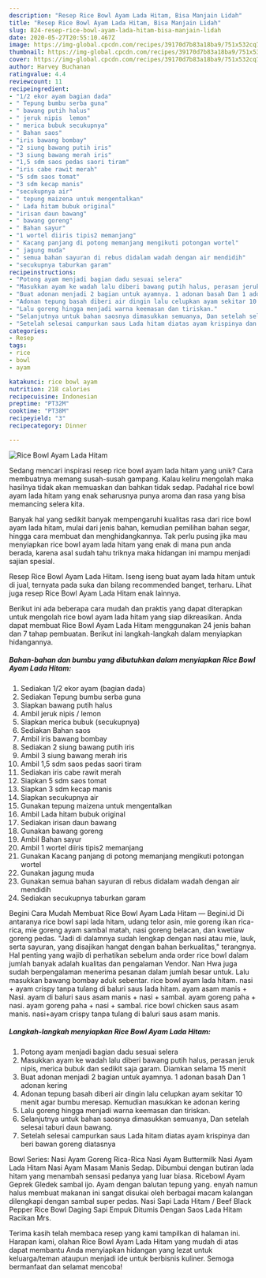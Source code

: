 ```yaml
---
description: "Resep Rice Bowl Ayam Lada Hitam, Bisa Manjain Lidah"
title: "Resep Rice Bowl Ayam Lada Hitam, Bisa Manjain Lidah"
slug: 824-resep-rice-bowl-ayam-lada-hitam-bisa-manjain-lidah
date: 2020-05-27T20:55:10.467Z
image: https://img-global.cpcdn.com/recipes/39170d7b83a18ba9/751x532cq70/rice-bowl-ayam-lada-hitam-foto-resep-utama.jpg
thumbnail: https://img-global.cpcdn.com/recipes/39170d7b83a18ba9/751x532cq70/rice-bowl-ayam-lada-hitam-foto-resep-utama.jpg
cover: https://img-global.cpcdn.com/recipes/39170d7b83a18ba9/751x532cq70/rice-bowl-ayam-lada-hitam-foto-resep-utama.jpg
author: Harvey Buchanan
ratingvalue: 4.4
reviewcount: 11
recipeingredient:
- "1/2 ekor ayam bagian dada"
- " Tepung bumbu serba guna"
- " bawang putih halus"
- " jeruk nipis  lemon"
- " merica bubuk secukupnya"
- " Bahan saos"
- "iris bawang bombay"
- "2 siung bawang putih iris"
- "3 siung bawang merah iris"
- "1,5 sdm saos pedas saori tiram"
- "iris cabe rawit merah"
- "5 sdm saos tomat"
- "3 sdm kecap manis"
- "secukupnya air"
- " tepung maizena untuk mengentalkan"
- " Lada hitam bubuk original"
- "irisan daun bawang"
- " bawang goreng"
- " Bahan sayur"
- "1 wortel diiris tipis2 memanjang"
- " Kacang panjang di potong memanjang mengikuti potongan wortel"
- " jagung muda"
- " semua bahan sayuran di rebus didalam wadah dengan air mendidih"
- "secukupnya taburkan garam"
recipeinstructions:
- "Potong ayam menjadi bagian dadu sesuai selera"
- "Masukkan ayam ke wadah lalu diberi bawang putih halus, perasan jeruk nipis, merica bubuk dan sedikit saja garam. Diamkan selama 15 menit"
- "Buat adonan menjadi 2 bagian untuk ayamnya. 1 adonan basah Dan 1 adonan kering"
- "Adonan tepung basah diberi air dingin lalu celupkan ayam sekitar 10 menit agar bumbu meresap. Kemudian masukkan ke adonan kering"
- "Lalu goreng hingga menjadi warna keemasan dan tiriskan."
- "Selanjutnya untuk bahan saosnya dimasukkan semuanya, Dan setelah selesai taburi daun bawang."
- "Setelah selesai campurkan saus Lada hitam diatas ayam krispinya dan beri bawan goreng diatasnya"
categories:
- Resep
tags:
- rice
- bowl
- ayam

katakunci: rice bowl ayam 
nutrition: 218 calories
recipecuisine: Indonesian
preptime: "PT32M"
cooktime: "PT38M"
recipeyield: "3"
recipecategory: Dinner

---
```



![Rice Bowl Ayam Lada Hitam](https://img-global.cpcdn.com/recipes/39170d7b83a18ba9/751x532cq70/rice-bowl-ayam-lada-hitam-foto-resep-utama.jpg)

Sedang mencari inspirasi resep rice bowl ayam lada hitam yang unik? Cara membuatnya memang susah-susah gampang. Kalau keliru mengolah maka hasilnya tidak akan memuaskan dan bahkan tidak sedap. Padahal rice bowl ayam lada hitam yang enak seharusnya punya aroma dan rasa yang bisa memancing selera kita.

Banyak hal yang sedikit banyak mempengaruhi kualitas rasa dari rice bowl ayam lada hitam, mulai dari jenis bahan, kemudian pemilihan bahan segar, hingga cara membuat dan menghidangkannya. Tak perlu pusing jika mau menyiapkan rice bowl ayam lada hitam yang enak di mana pun anda berada, karena asal sudah tahu triknya maka hidangan ini mampu menjadi sajian spesial.

Resep Rice Bowl Ayam Lada Hitam. Iseng iseng buat ayam lada hitam untuk di jual, ternyata pada suka dan bilang recommended banget, terharu. Lihat juga resep Rice Bowl Ayam Lada Hitam enak lainnya.


Berikut ini ada beberapa cara mudah dan praktis yang dapat diterapkan untuk mengolah rice bowl ayam lada hitam yang siap dikreasikan. Anda dapat membuat Rice Bowl Ayam Lada Hitam menggunakan 24 jenis bahan dan 7 tahap pembuatan. Berikut ini langkah-langkah dalam menyiapkan hidangannya.

<!--inarticleads1-->

##### Bahan-bahan dan bumbu yang dibutuhkan dalam menyiapkan Rice Bowl Ayam Lada Hitam:

1. Sediakan 1/2 ekor ayam (bagian dada)
1. Sediakan  Tepung bumbu serba guna
1. Siapkan  bawang putih halus
1. Ambil  jeruk nipis / lemon
1. Siapkan  merica bubuk (secukupnya)
1. Sediakan  Bahan saos
1. Ambil iris bawang bombay
1. Sediakan 2 siung bawang putih iris
1. Ambil 3 siung bawang merah iris
1. Ambil 1,5 sdm saos pedas saori tiram
1. Sediakan iris cabe rawit merah
1. Siapkan 5 sdm saos tomat
1. Siapkan 3 sdm kecap manis
1. Siapkan secukupnya air
1. Gunakan  tepung maizena untuk mengentalkan
1. Ambil  Lada hitam bubuk original
1. Sediakan irisan daun bawang
1. Gunakan  bawang goreng
1. Ambil  Bahan sayur
1. Ambil 1 wortel diiris tipis2 memanjang
1. Gunakan  Kacang panjang di potong memanjang mengikuti potongan wortel
1. Gunakan  jagung muda
1. Gunakan  semua bahan sayuran di rebus didalam wadah dengan air mendidih
1. Sediakan secukupnya taburkan garam


Begini Cara Mudah Membuat Rice Bowl Ayam Lada Hitam — Begini.id Di antaranya rice bowl sapi lada hitam, udang telor asin, mie goreng ikan rica-rica, mie goreng ayam sambal matah, nasi goreng belacan, dan kwetiaw goreng pedas. &#34;Jadi di dalamnya sudah lengkap dengan nasi atau mie, lauk, serta sayuran, yang disajikan hangat dengan bahan berkualitas,&#34; terangnya. Hal penting yang wajib di perhatikan sebelum anda order rice bowl dalam jumlah banyak adalah kualitas dan pengalaman Vendor. Nan Hwa juga sudah berpengalaman menerima pesanan dalam jumlah besar untuk. Lalu masukkan bawang bombay aduk sebentar. rice bowl ayam lada hitam. nasi + ayam crispy tanpa tulang di baluri saus lada hitam. ayam asam manis + Nasi. ayam di baluri saus asam manis + nasi + sambal. ayam goreng paha + nasi. ayam goreng paha + nasi + sambal. rice bowl chicken saus asam manis. nasi+ayam crispy tanpa tulang di baluri saus asam manis. 

<!--inarticleads2-->

##### Langkah-langkah menyiapkan Rice Bowl Ayam Lada Hitam:

1. Potong ayam menjadi bagian dadu sesuai selera
1. Masukkan ayam ke wadah lalu diberi bawang putih halus, perasan jeruk nipis, merica bubuk dan sedikit saja garam. Diamkan selama 15 menit
1. Buat adonan menjadi 2 bagian untuk ayamnya. 1 adonan basah Dan 1 adonan kering
1. Adonan tepung basah diberi air dingin lalu celupkan ayam sekitar 10 menit agar bumbu meresap. Kemudian masukkan ke adonan kering
1. Lalu goreng hingga menjadi warna keemasan dan tiriskan.
1. Selanjutnya untuk bahan saosnya dimasukkan semuanya, Dan setelah selesai taburi daun bawang.
1. Setelah selesai campurkan saus Lada hitam diatas ayam krispinya dan beri bawan goreng diatasnya


Bowl Series: Nasi Ayam Goreng Rica-Rica Nasi Ayam Buttermilk Nasi Ayam Lada Hitam Nasi Ayam Masam Manis Sedap. Dibumbui dengan butiran lada hitam yang menambah sensasi pedanya yang luar biasa. Ricebowl Ayam Geprek Gledek sambal ijo. Ayam dengan balutan tepung yang. enyah namun halus membuat makanan ini sangat disukai oleh berbagai macam kalangan dilengkapi dengan sambal super pedas. Nasi Sapi Lada Hitam / Beef Black Pepper Rice Bowl Daging Sapi Empuk Ditumis Dengan Saos Lada Hitam Racikan Mrs. 

Terima kasih telah membaca resep yang kami tampilkan di halaman ini. Harapan kami, olahan Rice Bowl Ayam Lada Hitam yang mudah di atas dapat membantu Anda menyiapkan hidangan yang lezat untuk keluarga/teman ataupun menjadi ide untuk berbisnis kuliner. Semoga bermanfaat dan selamat mencoba!
